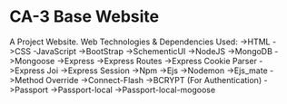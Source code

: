# CA-3 Base Website

A Project Website.
Web Technologies & Dependencies Used:
->HTML
->CSS
-JavaScript
->BootStrap
->SchementicUI
->NodeJS
->MongoDB
->Mongoose
->Express
->Express Routes
->Express Cookie Parser
->Express Joi
->Express Session
->Npm
->Ejs
->Nodemon
->Ejs_mate
->Method Override
->Connect-Flash
->BCRYPT (For Authentication)
->Passport 
->Passport-local
->Passport-local-mogoose
